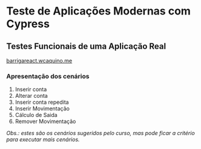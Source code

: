 # Teste de Aplicações Modernas com Cypress

## Testes Funcionais de uma Aplicação Real
[barrigareact.wcaquino.me](http://barrigareact.wcaquino.me)

### Apresentação dos cenários

1. Inserir conta
2. Alterar conta
3. Inserir conta repedita
4. Inserir Movimentação
5. Cálculo de Saida
6. Remover Movimentação

*Obs.: estes são os cenários sugeridos pelo curso, mas pode ficar a critério para executar mais cenários.*